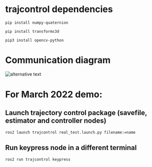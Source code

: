 # trajcontrol dependencies
``pip install numpy-quaternion`` 

``pip install transforms3d``

``pip3 install opencv-python``


# Communication diagram
![alternative text](http://www.plantuml.com/plantuml/proxy?cache=no&src=https://raw.github.com/maribernardes/trajcontrol_jhu/main/comm_diagram.txt)

# For March 2022 demo:
## Launch trajectory control package (savefile, estimator and controller nodes)
``ros2 launch trajcontrol real_test.launch.py filename:=name`` 
## Run keypress node in a different terminal
``ros2 run trajcontrol keypress`` 
